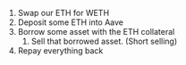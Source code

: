 1. Swap our ETH for WETH
2. Deposit some ETH into Aave
3. Borrow some asset with the ETH collateral
   1. Sell that borrowed asset. (Short selling)
4. Repay everything back
